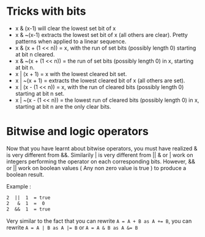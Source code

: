 # Tricks with bits

* x & (x-1) will clear the lowest set bit of x
* x & ~(x-1) extracts the lowest set bit of x (all others are clear). Pretty patterns when applied to a linear sequence.
* x & (x + (1 << n)) = x, with the run of set bits (possibly length 0) starting at bit n cleared.
* x & ~(x + (1 << n)) = the run of set bits (possibly length 0) in x, starting at bit n.
* x | (x + 1) = x with the lowest cleared bit set.
* x | ~(x + 1) = extracts the lowest cleared bit of x (all others are set).
* x | (x - (1 << n)) = x, with the run of cleared bits (possibly length 0) starting at bit n set.
* x | ~(x - (1 << n)) = the lowest run of cleared bits (possibly length 0) in x, starting at bit n are the only clear bits.

# Bitwise and logic operators

Now that you have learnt about bitwise operators, you must have realized & is very different from &&. Similarily | is very different from ||
& or | work on integers performing the operator on each corresponding bits. However, && or || work on boolean values ( Any non zero value is true ) to produce a boolean result.

Example :

   ```2  |   1  = 3
   2  ||  1  = true
   2   &  1  =  0
   2  &&  1  = true
   ```

Very similar to the fact that you can rewrite ```A = A + B as A += B```, you can rewrite 
```A = A | B as A |= B``` or
```A = A & B as A &= B```
